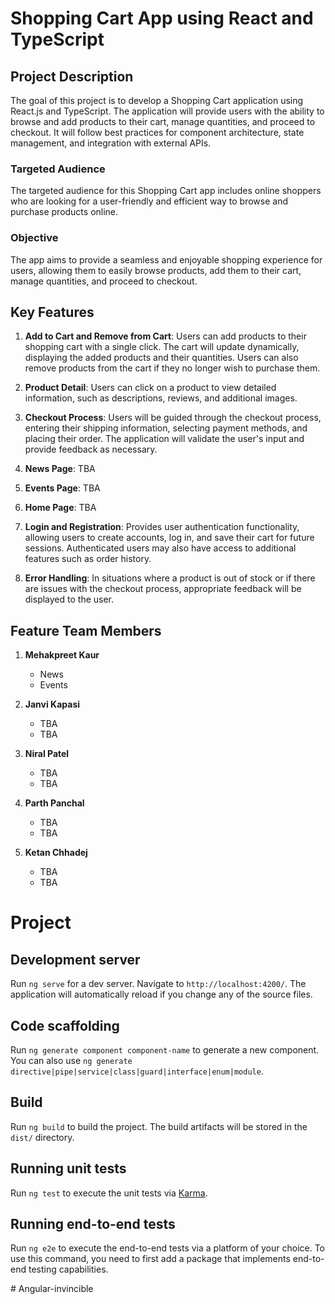 # Shopping Cart App using React and TypeScript

## Project Description

The goal of this project is to develop a Shopping Cart application using React.js and TypeScript. The application will provide users with the ability to browse and add products to their cart, manage quantities, and proceed to checkout. It will follow best practices for component architecture, state management, and integration with external APIs.

### Targeted Audience

The targeted audience for this Shopping Cart app includes online shoppers who are looking for a user-friendly and efficient way to browse and purchase products online.

### Objective

The app aims to provide a seamless and enjoyable shopping experience for users, allowing them to easily browse products, add them to their cart, manage quantities, and proceed to checkout.

## Key Features

1. **Add to Cart and Remove from Cart**: Users can add products to their shopping cart with a single click. The cart will update dynamically, displaying the added products and their quantities. Users can also remove products from the cart if they no longer wish to purchase them.

2. **Product Detail**: Users can click on a product to view detailed information, such as descriptions, reviews, and additional images.

3. **Checkout Process**: Users will be guided through the checkout process, entering their shipping information, selecting payment methods, and placing their order. The application will validate the user's input and provide feedback as necessary.

4. **News Page**: TBA

5. **Events Page**: TBA

6. **Home Page**: TBA

7. **Login and Registration**: Provides user authentication functionality, allowing users to create accounts, log in, and save their cart for future sessions. Authenticated users may also have access to additional features such as order history.

8. **Error Handling**: In situations where a product is out of stock or if there are issues with the checkout process, appropriate feedback will be displayed to the user.

## Feature Team Members

1. **Mehakpreet Kaur**
   - News
   - Events

2. **Janvi Kapasi**
   - TBA
   - TBA

3. **Niral Patel**
   - TBA
   - TBA

4. **Parth Panchal**
   - TBA
   - TBA

5. **Ketan Chhadej**
   - TBA
   - TBA


# Project


## Development server

Run `ng serve` for a dev server. Navigate to `http://localhost:4200/`. The application will automatically reload if you change any of the source files.

## Code scaffolding

Run `ng generate component component-name` to generate a new component. You can also use `ng generate directive|pipe|service|class|guard|interface|enum|module`.

## Build

Run `ng build` to build the project. The build artifacts will be stored in the `dist/` directory.

## Running unit tests

Run `ng test` to execute the unit tests via [Karma](https://karma-runner.github.io).

## Running end-to-end tests

Run `ng e2e` to execute the end-to-end tests via a platform of your choice. To use this command, you need to first add a package that implements end-to-end testing capabilities.

#   A n g u l a r - i n v i n c i b l e 
 
 
